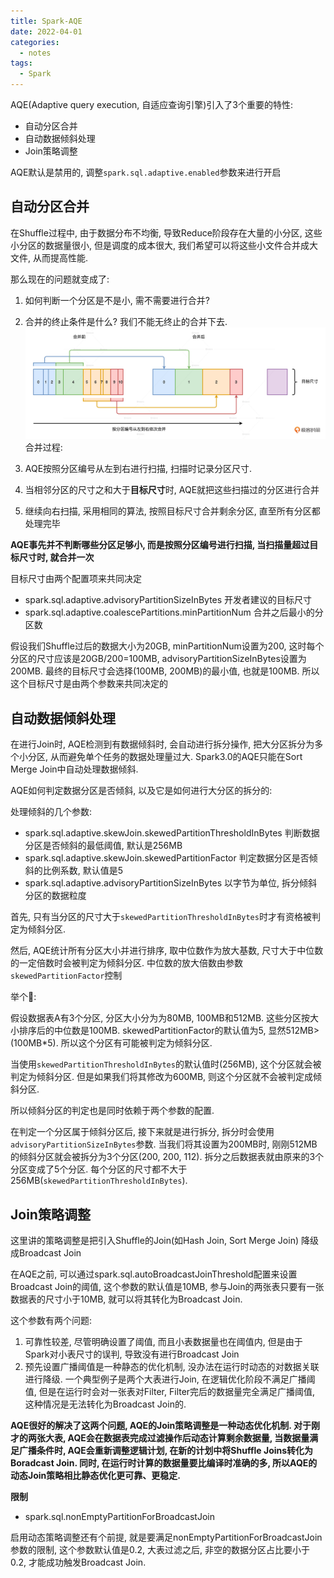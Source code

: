 ```yaml
---
title: Spark-AQE
date: 2022-04-01
categories:
  - notes
tags:
  - Spark
---
```

AQE(Adaptive query execution, 自适应查询引擎)引入了3个重要的特性:

-   自动分区合并
-   自动数据倾斜处理
-   Join策略调整

AQE默认是禁用的, 调整`spark.sql.adaptive.enabled`参数来进行开启

## 自动分区合并

在Shuffle过程中, 由于数据分布不均衡, 导致Reduce阶段存在大量的小分区, 这些小分区的数据量很小, 但是调度的成本很大, 我们希望可以将这些小文件合并成大文件, 从而提高性能.

那么现在的问题就变成了:

1.  如何判断一个分区是不是小, 需不需要进行合并?
2.  合并的终止条件是什么? 我们不能无终止的合并下去.
![](https://raw.githubusercontent.com/liunaijie/images/master/202308121618290.png)
合并过程:

1.  AQE按照分区编号从左到右进行扫描, 扫描时记录分区尺寸.
2.  当相邻分区的尺寸之和大于**目标尺寸**时, AQE就把这些扫描过的分区进行合并
3.  继续向右扫描, 采用相同的算法, 按照目标尺寸合并剩余分区, 直至所有分区都处理完毕

**AQE事先并不判断哪些分区足够小, 而是按照分区编号进行扫描, 当扫描量超过目标尺寸时, 就合并一次**

目标尺寸由两个配置项来共同决定

-   spark.sql.adaptive.advisoryPartitionSizeInBytes 开发者建议的目标尺寸
-   spark.sql.adaptive.coalescePartitions.minPartitionNum 合并之后最小的分区数

假设我们Shuffle过后的数据大小为20GB, minPartitionNum设置为200, 这时每个分区的尺寸应该是20GB/200=100MB, advisoryPartitionSizeInBytes设置为200MB. 最终的目标尺寸会选择(100MB, 200MB)的最小值, 也就是100MB. 所以这个目标尺寸是由两个参数来共同决定的

## 自动数据倾斜处理

在进行Join时, AQE检测到有数据倾斜时, 会自动进行拆分操作, 把大分区拆分为多个小分区, 从而避免单个任务的数据处理量过大. Spark3.0的AQE只能在Sort Merge Join中自动处理数据倾斜.

AQE如何判定数据分区是否倾斜, 以及它是如何进行大分区的拆分的:

处理倾斜的几个参数:

-   spark.sql.adaptive.skewJoin.skewedPartitionThresholdInBytes 判断数据分区是否倾斜的最低阈值, 默认是256MB
-   spark.sql.adaptive.skewJoin.skewedPartitionFactor 判定数据分区是否倾斜的比例系数, 默认值是5
-   spark.sql.adaptive.advisoryPartitionSizeInBytes 以字节为单位, 拆分倾斜分区的数据粒度

首先, 只有当分区的尺寸大于`skewedPartitionThresholdInBytes`时才有资格被判定为倾斜分区.

然后, AQE统计所有分区大小并进行排序, 取中位数作为放大基数, 尺寸大于中位数的一定倍数时会被判定为倾斜分区. 中位数的放大倍数由参数`skewedPartitionFactor`控制

举个🌰:

假设数据表A有3个分区, 分区大小分为为80MB, 100MB和512MB. 这些分区按大小排序后的中位数是100MB. skewedPartitionFactor的默认值为5, 显然512MB>(100MB*5). 所以这个分区有可能被判定为倾斜分区.

当使用`skewedPartitionThresholdInBytes`的默认值时(256MB), 这个分区就会被判定为倾斜分区. 但是如果我们将其修改为600MB, 则这个分区就不会被判定成倾斜分区.

所以倾斜分区的判定也是同时依赖于两个参数的配置.

在判定一个分区属于倾斜分区后, 接下来就是进行拆分, 拆分时会使用`advisoryPartitionSizeInBytes`参数. 当我们将其设置为200MB时, 刚刚512MB的倾斜分区就会被拆分为3个分区(200, 200, 112). 拆分之后数据表就由原来的3个分区变成了5个分区. 每个分区的尺寸都不大于256MB(`skewedPartitionThresholdInBytes`).

## Join策略调整

这里讲的策略调整是把引入Shuffle的Join(如Hash Join, Sort Merge Join) 降级成Broadcast Join

在AQE之前, 可以通过spark.sql.autoBroadcastJoinThreshold配置来设置Broadcast Join的阈值, 这个参数的默认值是10MB, 参与Join的两张表只要有一张数据表的尺寸小于10MB, 就可以将其转化为Broadcast Join.

这个参数有两个问题:

1.  可靠性较差, 尽管明确设置了阈值, 而且小表数据量也在阈值内, 但是由于Spark对小表尺寸的误判, 导致没有进行Broadcast Join
2.  预先设置广播阈值是一种静态的优化机制, 没办法在运行时动态的对数据关联进行降级. 一个典型例子是两个大表进行Join, 在逻辑优化阶段不满足广播阈值, 但是在运行时会对一张表对Filter, Filter完后的数据量完全满足广播阈值, 这种情况是无法转化为Broadcast Join的.

**AQE很好的解决了这两个问题, AQE的Join策略调整是一种动态优化机制. 对于刚才的两张大表, AQE会在数据表完成过滤操作后动态计算剩余数据量, 当数据量满足广播条件时, AQE会重新调整逻辑计划, 在新的计划中将Shuffle Joins转化为Boradcast Join. 同时, 在运行时计算的数据量要比编译时准确的多, 所以AQE的动态Join策略相比静态优化更可靠、更稳定.**

**限制**

-   spark.sql.nonEmptyPartitionForBroadcastJoin

启用动态策略调整还有个前提, 就是要满足nonEmptyPartitionForBroadcastJoin参数的限制, 这个参数默认值是0.2, 大表过滤之后, 非空的数据分区占比要小于0.2, 才能成功触发Broadcast Join.

